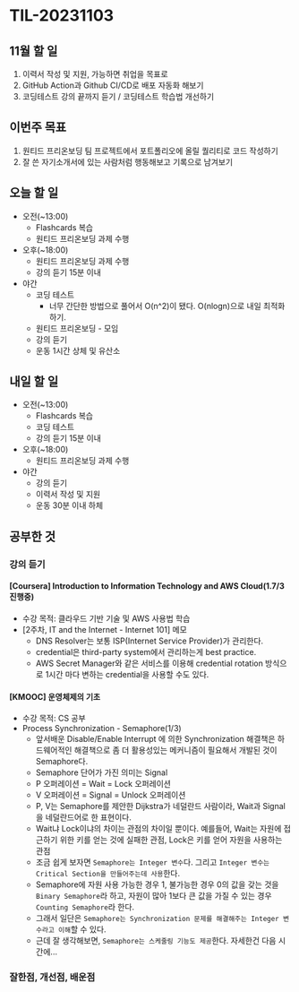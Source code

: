 # TIL-20231103

## 11월 할 일

1. 이력서 작성 및 지원, 가능하면 취업을 목표로
2. GitHub Action과 Github CI/CD로 배포 자동화 해보기
3. 코딩테스트 강의 끝까지 듣기 / 코딩테스트 학습법 개선하기

## 이번주 목표

1. 원티드 프리온보딩 팀 프로젝트에서 포트폴리오에 올릴 퀄리티로 코드 작성하기
2. 잘 쓴 자기소개서에 있는 사람처럼 행동해보고 기록으로 남겨보기

## 오늘 할 일

- 오전(~13:00)
  - Flashcards 복습
  - 원티드 프리온보딩 과제 수행
- 오후(~18:00)
  - 원티드 프리온보딩 과제 수행
  - 강의 듣기 15분 이내
- 야간
  - 코딩 테스트
    - 너무 간단한 방법으로 풀어서 O(n^2)이 됐다. O(nlogn)으로 내일 최적화하기.
  - 원티드 프리온보딩 - 모임
  - 강의 듣기
  - 운동 1시간 상체 및 유산소

## 내일 할 일

- 오전(~13:00)
  - Flashcards 복습
  - 코딩 테스트
  - 강의 듣기 15분 이내
- 오후(~18:00)
  - 원티드 프리온보딩 과제 수행
- 야간
  - 강의 듣기
  - 이력서 작성 및 지원
  - 운동 30분 이내 하체

## 공부한 것

### 강의 듣기

#### [Coursera] Introduction to Information Technology and AWS Cloud(1.7/3 진행중)

- 수강 목적: 클라우드 기반 기술 및 AWS 사용법 학습
- [2주차, IT and the Internet - Internet 101] 메모
  - DNS Resolver는 보통 ISP(Internet Service Provider)가 관리한다.
  - credential은 third-party system에서 관리하는게 best practice.
  - AWS Secret Manager와 같은 서비스를 이용해 credential rotation 방식으로 1시간 마다 변하는 credential을 사용할 수도 있다.

#### [KMOOC] 운영체제의 기초

- 수강 목적: CS 공부
- Process Synchronization - Semaphore(1/3)
  - 앞서배운 Disable/Enable Interrupt 에 의한 Synchronization 해결책은 하드웨어적인 해결책으로 좀 더 활용성있는 메커니즘이 필요해서 개발된 것이 Semaphore다.
  - Semaphore 단어가 가진 의미는 Signal
  - P 오퍼레이션 = Wait = Lock 오퍼레이션
  - V 오퍼레이션 = Signal = Unlock 오퍼레이션
  - P, V는 Semaphore를 제안한 Dijkstra가 네덜란드 사람이라, Wait과 Signal을 네덜란드어로 한 표현이다.
  - Wait냐 Lock이냐의 차이는 관점의 차이일 뿐이다. 예를들어, Wait는 자원에 접근하기 위한 키를 얻는 것에 실패한 관점, Lock은 키를 얻어 자원을 사용하는 관점
  - 조금 쉽게 보자면 `Semaphore는 Integer 변수`다. 그리고 `Integer 변수는 Critical Section을 만들어주는데 사용`한다.
  - Semaphore에 자원 사용 가능한 경우 1, 불가능한 경우 0의 값을 갖는 것을 `Binary Semaphore`라 하고, 자원이 많아 1보다 큰 값을 가질 수 있는 경우 `Counting Semaphore`라 한다.
  - 그래서 일단은 `Semaphore는 Synchronization 문제를 해결해주는 Integer 변수라고 이해`할 수 있다.
  - 근데 잘 생각해보면, `Semaphore는 스케줄링 기능도 제공`한다. 자세한건 다음 시간에...

### 잘한점, 개선점, 배운점
